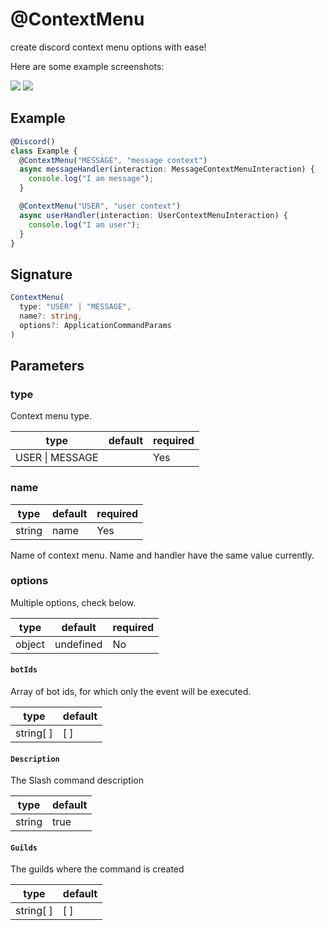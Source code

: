 # @ContextMenu

create discord context menu options with ease!

Here are some example screenshots:

![](../../../static/img/user-context.jpg)
![](../../../static/img/message-context.jpg)

## Example

```ts
@Discord()
class Example {
  @ContextMenu("MESSAGE", "message context")
  async messageHandler(interaction: MessageContextMenuInteraction) {
    console.log("I am message");
  }

  @ContextMenu("USER", "user context")
  async userHandler(interaction: UserContextMenuInteraction) {
    console.log("I am user");
  }
}
```

## Signature

```ts
ContextMenu(
  type: "USER" | "MESSAGE",
  name?: string,
  options?: ApplicationCommandParams
)
```

## Parameters

### type

Context menu type.

| type            | default | required |
| --------------- | ------- | -------- |
| USER \| MESSAGE |         | Yes      |

### name

| type   | default | required |
| ------ | ------- | -------- |
| string | name    | Yes      |

Name of context menu. Name and handler have the same value currently.

### options

Multiple options, check below.

| type   | default   | required |
| ------ | --------- | -------- |
| object | undefined | No       |

#### `botIds`

Array of bot ids, for which only the event will be executed.

| type      | default |
| --------- | ------- |
| string[ ] | [ ]     |

#### `Description`

The Slash command description

| type   | default |
| ------ | ------- |
| string | true    |

#### `Guilds`

The guilds where the command is created

| type      | default |
| --------- | ------- |
| string[ ] | [ ]     |
